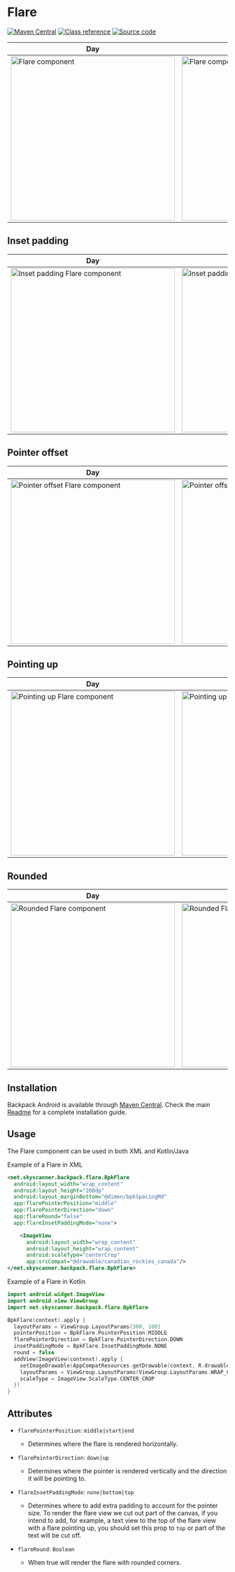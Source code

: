 # Flare

[![Maven Central](https://img.shields.io/maven-central/v/net.skyscanner.backpack/backpack-android)](https://search.maven.org/artifact/net.skyscanner.backpack/backpack-android)
[![Class reference](https://img.shields.io/badge/Class%20reference-Android-blue)](https://backpack.github.io/android/Backpack/net.skyscanner.backpack.flare)
[![Source code](https://img.shields.io/badge/Source%20code-GitHub-lightgrey)](https://github.com/Skyscanner/backpack-android/tree/main/Backpack/src/main/java/net/skyscanner/backpack/flare)

| Day | Night |
| --- | --- |
| <img src="https://raw.githubusercontent.com/Skyscanner/backpack-android/main/docs/view/Flare/screenshots/default.png" alt="Flare component" width="375" /> |<img src="https://raw.githubusercontent.com/Skyscanner/backpack-android/main/docs/view/Flare/screenshots/default_dm.png" alt="Flare component - dark mode" width="375" /> |

## Inset padding

| Day | Night |
| --- | --- |
| <img src="https://raw.githubusercontent.com/Skyscanner/backpack-android/main/docs/view/Flare/screenshots/inset-padding.png" alt="Inset padding Flare component" width="375" /> |<img src="https://raw.githubusercontent.com/Skyscanner/backpack-android/main/docs/view/Flare/screenshots/inset-padding_dm.png" alt="Inset padding Flare component - dark mode" width="375" /> |

## Pointer offset

| Day | Night |
| --- | --- |
| <img src="https://raw.githubusercontent.com/Skyscanner/backpack-android/main/docs/view/Flare/screenshots/pointer-offset.png" alt="Pointer offset Flare component" width="375" /> |<img src="https://raw.githubusercontent.com/Skyscanner/backpack-android/main/docs/view/Flare/screenshots/pointer-offset_dm.png" alt="Pointer offset Flare component - dark mode" width="375" /> |

## Pointing up

| Day | Night |
| --- | --- |
| <img src="https://raw.githubusercontent.com/Skyscanner/backpack-android/main/docs/view/Flare/screenshots/pointing-up.png" alt="Pointing up Flare component" width="375" /> |<img src="https://raw.githubusercontent.com/Skyscanner/backpack-android/main/docs/view/Flare/screenshots/pointing-up_dm.png" alt="Pointing up Flare component - dark mode" width="375" /> |

## Rounded

| Day | Night |
| --- | --- |
| <img src="https://raw.githubusercontent.com/Skyscanner/backpack-android/main/docs/view/Flare/screenshots/rounded.png" alt="Rounded Flare component" width="375" /> |<img src="https://raw.githubusercontent.com/Skyscanner/backpack-android/main/docs/view/Flare/screenshots/rounded_dm.png" alt="Rounded Flare component - dark mode" width="375" /> |

## Installation

Backpack Android is available through [Maven Central](https://search.maven.org/artifact/net.skyscanner.backpack/backpack-android). Check the main [Readme](https://github.com/skyscanner/backpack-android#installation) for a complete installation guide.

## Usage

The Flare component can be used in both XML and Kotlin/Java

Example of a Flare in XML

```xml
<net.skyscanner.backpack.flare.BpkFlare
  android:layout_width="wrap_content"
  android:layout_height="200dp"
  android:layout_marginBottom="@dimen/bpkSpacingMd"
  app:flarePointerPosition="middle"
  app:flarePointerDirection="down"
  app:flareRound="false"
  app:flareInsetPaddingMode="none">

    <ImageView
      android:layout_width="wrap_content"
      android:layout_height="wrap_content"
      android:scaleType="centerCrop"
      app:srcCompat="@drawable/canadian_rockies_canada"/>
</net.skyscanner.backpack.flare.BpkFlare>
```

Example of a Flare in Kotlin

```Kotlin
import android.widget.ImageView
import android.view.ViewGroup
import net.skyscanner.backpack.flare.BpkFlare

BpkFlare(context).apply {
  layoutParams = ViewGroup.LayoutParams(300, 100)
  pointerPosition = BpkFlare.PointerPosition.MIDDLE
  flarePointerDirection = BpkFlare.PointerDirection.DOWN
  insetPaddingMode = BpkFlare.InsetPaddingMode.NONE
  round = false
  addView(ImageView(contenxt).apply {
    setImageDrawable(AppCompatResources.getDrawable(context, R.drawable.canadian_rockies_canada))
    layoutParams = ViewGroup.LayoutParams(ViewGroup.LayoutParams.WRAP_CONTENT, ViewGroup.LayoutParams.WRAP_CONTENT)
    scaleType = ImageView.ScaleType.CENTER_CROP
  })
}
```

## Attributes

- `flarePointerPosition`: `middle|start|end`
  - Determines where the flare is rendered horizontally.

- `flarePointerDirection`: `down|up`
  - Determines where the pointer is rendered vertically and the direction it will be pointing to.

- `flareInsetPaddingMode`: `none|bottom|top`
  - Determines where to add extra padding to account for the pointer size.
    To render the flare view we cut out part of the canvas, if you intend to add, for example,
    a text view to the top of the flare view with a flare pointing up, you should set this prop
    to `top` or part of the text will be cut off.

- `flareRound`: `Boolean`
  - When true will render the flare with rounded corners.
